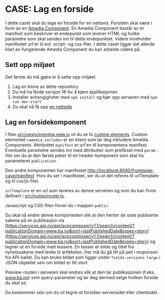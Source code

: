 # CASE: Lag en forside

I dette caset skal du lage en forside for en nettavis. Forsiden skal være i form av en [Amedia Component](https://amedia.slite.com/app/docs/fs~VBEBXM3/Amedia-Component). En Amedia Component består av et manifest som beskriver et endepunkt som leverer HTML og hvilke parametre som skal sendes inn til dette endepunktet. Videre inneholder manifestet url'er til evt. script- og css-filer. I dette caset ligger det allerde klart en fungerende Amedia Component du kan arbeide videre på.

## Sett opp miljøet

Det første du må gjøre er å sette opp miljøet.

1. Lag en klone av dette repository
2. Du må ha Node versjon 18 for å kjøre applikasjonen
3. Installer avhengigheter med `npm install` og kjør opp serveren med `npm run dev-start`
4. Du skal nå få opp [en nettside](http://localhost:8080/frontpage-case/preview)

## Lag en forsidekomponent

I filen [src/views/preview.view.js](src/views/preview.view.js) vil du se to [custom elements](https://developer.mozilla.org/en-US/docs/Web/Web_Components). Custom elementet `<amedia-include>` er en klient som lar deg inkludere Amedia Components. Attributtet `manifest` er url'en til komponentens manifest. Eventuelle parametre sendes inn med attributter som prefikset med `param-`. Her ser du at den første peker til en header-komponent som skal ha parameteret `publication`. 

Den andre komponenten har manifestet [http://localhost:8080/frontpage-case/manifest](http://localhost:8080/frontpage-case/manifest). Hvis du ser i manifestet, ser du at det referes til urlTemplate og til css/js-filer. 

`urlTemplate` er en url som leveres av denne serveren og som du kan finne definert i [src/routes/router.js](src/routes/router.js). 

Javascript og CSS-filen finner du i mappen `public`. 

Du skal nå endre denne komponenten slik at den henter de siste publiserte sakene på en publikasjon via [https://services.api.no/api/acpcomposer/v1.1/search/content/?publicationDomain=www.ba.no&sort=lastPublishedDate&types=story](https://services.api.no/api/acpcomposer/v1.1/search/content/?publicationDomain=www.ba.no&sort=lastPublishedDate&types=story) og tegner ut en forside med teasere. En teaser er bilde og tittel fra nyhetssakene med lenke til artikkelen. Her må du gå litt på jakt i responsen fra API-kallet. Du kan bruke bildet som ligger under `fields.versions.large` i JSON-objektet selv om bildet er litt stort.

Preview-routen i serveren skal endres slik at den tar publikasjonen (f.eks. www.ba.no) som query-parameter og lar deg dermed velge hvilken forside du skal se.

Du bestemmer selv om du vil tegne ut forsiden serversidet eller clientsidet.


